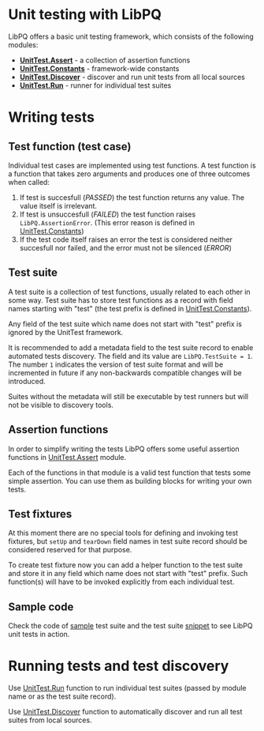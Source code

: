 # Unit testing with LibPQ

LibPQ offers a basic unit testing framework, which consists of the following
modules:

- **[UnitTest.Assert][Assert]** - a collection of assertion functions
- **[UnitTest.Constants][Constants]** - framework-wide constants
- **[UnitTest.Discover][Discover]** - discover and run unit tests from all
  local sources
- **[UnitTest.Run][Run]** - runner for individual test suites

# Writing tests

## Test function (test case)

Individual test cases are implemented using test functions. A test function is
a function that takes zero arguments and produces one of three outcomes when
called:

1. If test is succesfull (*PASSED*) the test function returns any value. The
   value itself is irrelevant.
2. If test is unsuccesfull (*FAILED*) the test function raises
   `LibPQ.AssertionError`.  (This error reason is defined in
   [UnitTest.Constants][Constants])
3. If the test code itself raises an error the test is considered neither
   succesfull nor failed, and the error must not be silenced (*ERROR*)

## Test suite

A test suite is a collection of test functions, usually related to each other
in some way. Test suite has to store test functions as a record with field
names starting with "test" (the test prefix is defined in
[UnitTest.Constants][Constants]).

Any field of the test suite which name does not start with "test" prefix is
ignored by the UnitTest framework.

It is recommended to add a metadata field to the test suite record to enable
automated tests discovery. The field and its value are `LibPQ.TestSuite = 1`.
The number `1` indicates the version of test suite format and will be
incremented in future if any non-backwards compatible changes will be
introduced.

Suites without the metadata will still be executable by test runners but will
not be visible to discovery tools.

## Assertion functions

In order to simplify writing the tests LibPQ offers some useful assertion
functions in [UnitTest.Assert][Assert] module.

Each of the functions in that module is a valid test function that tests some
simple assertion. You can use them as building blocks for writing your own
tests.

## Test fixtures

At this moment there are no special tools for defining and invoking test
fixtures, but `setUp` and `tearDown` field names in test suite record should be
considered reserved for that purpose.

To create test fixture now you can add a helper function to the test suite and
store it in any field which name does not start with "test" prefix. Such
function(s) will have to be invoked explicitly from each individual test.

## Sample code

Check the code of [sample][Sample] test suite and the test suite
[snippet][Snippet] to see LibPQ unit tests in action.

# Running tests and test discovery

Use [UnitTest.Run][Run] function to run individual test suites (passed by
module name or as the test suite record).

Use [UnitTest.Discover][Discover] function to automatically discover and run
all test suites from local sources.

[Assert]: Modules/UnitTest.Assert.pq
[Constants]: Modules/UnitTest.Constants.pq
[Discover]: Modules/UnitTest.Discover.pq
[Run]: Modules/UnitTest.Run.pq
[Sample]: Samples/Tests.Sample.pq
[Snippet]: Samples/Tests.Snippet.pq
